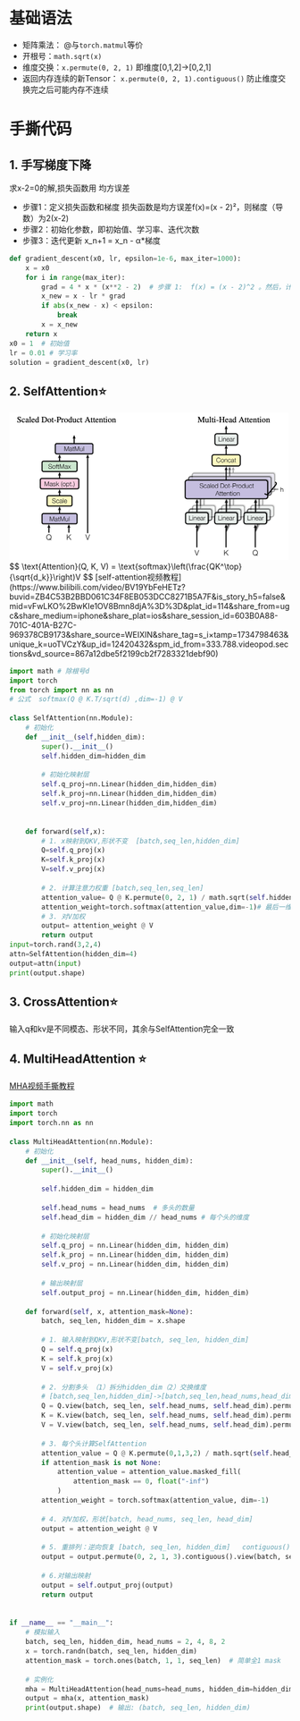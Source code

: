 # 基础语法

- 矩阵乘法： @与`torch.matmul`等价
- 开根号：`math.sqrt(x)`  
- 维度交换：`x.permute(0, 2, 1)`   即维度[0,1,2]->[0,2,1]
- 返回内存连续的新Tensor： `x.permute(0, 2, 1).contiguous()`    防止维度交换完之后可能内存不连续

# 手撕代码

## 1. 手写梯度下降 

求x-2=0的解,损失函数用 均方误差

- 步骤1：定义损失函数和梯度       损失函数是均方误差f(x)=(x - 2)²，则梯度（导数）为2(x-2)
- 步骤2：初始化参数，即初始值、学习率、迭代次数
- 步骤3：迭代更新   x_n+1 = x_n - α*梯度

```python
def gradient_descent(x0, lr, epsilon=1e-6, max_iter=1000):
    x = x0
    for i in range(max_iter):
        grad = 4 * x * (x**2 - 2)  # 步骤 1:  f(x) = (x - 2)^2 。然后，计算函数的梯度（导数）：步骤 2: 初始化参
        x_new = x - lr * grad
        if abs(x_new - x) < epsilon:
            break
        x = x_new
    return x
x0 = 1  # 初始值
lr = 0.01 # 学习率
solution = gradient_descent(x0, lr)
```



## 2. SelfAttention⭐️

<img src="./assets/mha.jpg" alt="img" style="zoom:50%;" />
$$
\text{Attention}(Q, K, V) = \text{softmax}\left(\frac{QK^\top}{\sqrt{d_k}}\right)V
$$
[self-attention视频教程](https://www.bilibili.com/video/BV19YbFeHETz?buvid=ZB4C53B2BBD061C34F8EB053DCC8271B5A7F&is_story_h5=false&mid=vFwLKO%2BwKIe1OV8Bmn8djA%3D%3D&plat_id=114&share_from=ugc&share_medium=iphone&share_plat=ios&share_session_id=603B0A88-701C-401A-B27C-969378CB9173&share_source=WEIXIN&share_tag=s_i&timestamp=1734798463&unique_k=uoTVCzY&up_id=12420432&spm_id_from=333.788.videopod.sections&vd_source=867a12dbe5f2199cb2f7283321debf90)

```python
import math # 除根号d
import torch
from torch import nn as nn 
# 公式  softmax(Q @ K.T/sqrt(d) ,dim=-1) @ V

class SelfAttention(nn.Module):
    # 初始化
    def __init__(self,hidden_dim):
        super().__init__()
        self.hidden_dim=hidden_dim
        
        # 初始化映射层
        self.q_proj=nn.Linear(hidden_dim,hidden_dim)
        self.k_proj=nn.Linear(hidden_dim,hidden_dim)
        self.v_proj=nn.Linear(hidden_dim,hidden_dim)
        
    
    def forward(self,x):
        # 1. x映射到QKV,形状不变  [batch,seq_len,hidden_dim]
        Q=self.q_proj(x)
        K=self.k_proj(x)
        V=self.v_proj(x)
        
        # 2. 计算注意力权重 [batch,seq_len,seq_len]
        attention_value= Q @ K.permute(0, 2, 1) / math.sqrt(self.hidden_dim) # 除以根号d
        attention_weight=torch.softmax(attention_value,dim=-1)# 最后一维softmax
        # 3. 对V加权
        output= attention_weight @ V
        return output
input=torch.rand(3,2,4)
attn=SelfAttention(hidden_dim=4)
output=attn(input)
print(output.shape)
```

## 3. CrossAttention⭐️

输入q和kv是不同模态、形状不同，其余与SelfAttention完全一致

## 4. MultiHeadAttention ⭐️

[MHA视频手撕教程](https://www.bilibili.com/video/BV19mxdeBEbu/?buvid=ZB4C53B2BBD061C34F8EB053DCC8271B5A7F&is_story_h5=false&mid=vFwLKO%2BwKIe1OV8Bmn8djA%3D%3D&p=1&plat_id=114&share_from=ugc&share_medium=iphone&share_plat=ios&share_session_id=603B0A88-701C-401A-B27C-969378CB9173&share_source=WEIXIN&share_tag=s_i&timestamp=1734798463&unique_k=uoTVCzY&up_id=12420432)

```python
import math
import torch
import torch.nn as nn

class MultiHeadAttention(nn.Module):
    # 初始化
    def __init__(self, head_nums, hidden_dim):
        super().__init__()
        
        self.hidden_dim = hidden_dim 

        self.head_nums = head_nums  # 多头的数量
        self.head_dim = hidden_dim // head_nums # 每个头的维度

        # 初始化映射层
        self.q_proj = nn.Linear(hidden_dim, hidden_dim)
        self.k_proj = nn.Linear(hidden_dim, hidden_dim)
        self.v_proj = nn.Linear(hidden_dim, hidden_dim)

        # 输出映射层
        self.output_proj = nn.Linear(hidden_dim, hidden_dim)

    def forward(self, x, attention_mask=None):
        batch, seq_len, hidden_dim = x.shape

        # 1. 输入映射到QKV,形状不变[batch, seq_len, hidden_dim]
        Q = self.q_proj(x)
        K = self.k_proj(x)
        V = self.v_proj(x)

        # 2. 分割多头 （1）拆分hidden_dim（2）交换维度
        # [batch,seq_len,hidden_dim]->[batch,seq_len,head_nums,head_dim]-> [batch,head_nums,seq_len,head_dim]
        Q = Q.view(batch, seq_len, self.head_nums, self.head_dim).permute(0, 2, 1, 3)
        K = K.view(batch, seq_len, self.head_nums, self.head_dim).permute(0, 2, 1, 3)
        V = V.view(batch, seq_len, self.head_nums, self.head_dim).permute(0, 2, 1, 3)

        # 3. 每个头计算SelfAttention
        attention_value = Q @ K.permute(0,1,3,2) / math.sqrt(self.head_dim)
        if attention_mask is not None:
            attention_value = attention_value.masked_fill(
                attention_mask == 0, float("-inf")
            )
        attention_weight = torch.softmax(attention_value, dim=-1)

        # 4. 对V加权，形状[batch, head_nums, seq_len, head_dim]
        output = attention_weight @ V

        # 5. 重排列：逆向恢复 [batch, seq_len, hidden_dim]   contiguous() 返回一个新的内存连续的Tensor
        output = output.permute(0, 2, 1, 3).contiguous().view(batch, seq_len, self.hidden_dim)

        # 6.对输出映射
        output = self.output_proj(output)
        return output


if __name__ == "__main__":
    # 模拟输入
    batch, seq_len, hidden_dim, head_nums = 2, 4, 8, 2
    x = torch.randn(batch, seq_len, hidden_dim)
    attention_mask = torch.ones(batch, 1, 1, seq_len)  # 简单全1 mask

    # 实例化
    mha = MultiHeadAttention(head_nums=head_nums, hidden_dim=hidden_dim)
    output = mha(x, attention_mask)
    print(output.shape)  # 输出: (batch, seq_len, hidden_dim)
```